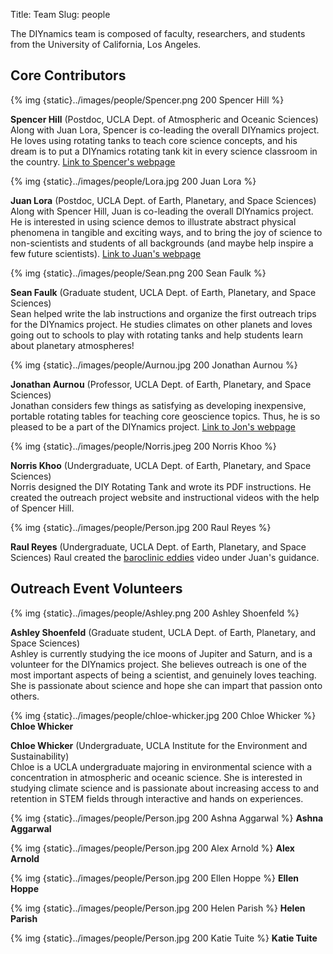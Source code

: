 Title: Team
Slug: people

The DIYnamics team is composed of faculty, researchers, and students
from the University of California, Los Angeles.

## Core Contributors

{% img {static}../images/people/Spencer.png 200 Spencer Hill %}

**Spencer Hill** (Postdoc, UCLA Dept. of Atmospheric and Oceanic
Sciences)<br>Along with Juan Lora, Spencer is co-leading the overall
DIYnamics project.  He loves using rotating tanks to teach core
science concepts, and his dream is to put a DIYnamics rotating tank
kit in every science classroom in the country. [Link to Spencer's
webpage](http://people.atmos.ucla.edu/shill/)

{% img {static}../images/people/Lora.jpg 200 Juan Lora %}

**Juan Lora** (Postdoc, UCLA Dept. of Earth, Planetary, and Space
Sciences)<br>Along with Spencer Hill, Juan is co-leading the overall
DIYnamics project. He is interested in using science demos to
illustrate abstract physical phenomena in tangible and exciting ways,
and to bring the joy of science to non-scientists and students of all
backgrounds (and maybe help inspire a few future scientists). [Link to
Juan's webpage](http://staff.epss.ucla.edu/~jlora/index.html)

{% img {static}../images/people/Sean.png 200 Sean Faulk %}

**Sean Faulk** (Graduate student, UCLA Dept. of Earth, Planetary, and
Space Sciences)<br>Sean helped write the lab instructions and organize
the first outreach trips for the DIYnamics project. He studies
climates on other planets and loves going out to schools to play with
rotating tanks and help students learn about planetary atmospheres!

{% img {static}../images/people/Aurnou.jpg 200 Jonathan Aurnou %}

**Jonathan Aurnou** (Professor, UCLA Dept. of Earth, Planetary, and
Space Sciences)<br>Jonathan considers few things as satisfying as
developing inexpensive, portable rotating tables for teaching core
geoscience topics.  Thus, he is so pleased to be a part of the
DIYnamics project. [Link to Jon's
webpage](http://epss.ucla.edu/people/faculty/543/)

{% img {static}../images/people/Norris.jpeg 200 Norris Khoo %}

**Norris Khoo** (Undergraduate, UCLA Dept. of Earth, Planetary, and
Space Sciences)<br>Norris designed the DIY Rotating Tank and wrote its
PDF instructions. He created the outreach project website and
instructional videos with the help of Spencer Hill.

{% img {static}../images/people/Person.jpg 200 Raul Reyes %}

**Raul Reyes** (Undergraduate, UCLA Dept. of Earth, Planetary, and
Space Sciences) Raul created the [baroclinic
eddies](https://www.youtube.com/watch?v=2nACitkIqNs) video under
Juan's guidance.

## Outreach Event Volunteers

{% img {static}../images/people/Ashley.png 200 Ashley Shoenfeld %}

**Ashley Shoenfeld** (Graduate student, UCLA Dept. of Earth, Planetary, and
Space Sciences)<br>Ashley is currently studying the ice moons of
Jupiter and Saturn, and is a volunteer for the DIYnamics project. She
believes outreach is one of the most important aspects of being a
scientist, and genuinely loves teaching. She is passionate about
science and hope she can impart that passion onto others.

{% img {static}../images/people/chloe-whicker.jpg 200 Chloe Whicker %} **Chloe Whicker**

**Chloe Whicker** (Undergraduate, UCLA Institute for the Environment
and Sustainability)<br>Chloe is a UCLA undergraduate majoring in
environmental science with a concentration in atmospheric and oceanic
science.  She is interested in studying climate science and is
passionate about increasing access to and retention in STEM fields
through interactive and hands on experiences.

{% img {static}../images/people/Person.jpg 200 Ashna Aggarwal %} **Ashna Aggarwal**

{% img {static}../images/people/Person.jpg 200 Alex Arnold %} **Alex Arnold**

{% img {static}../images/people/Person.jpg 200 Ellen Hoppe %} **Ellen Hoppe**

{% img {static}../images/people/Person.jpg 200 Helen Parish %} **Helen Parish**

{% img {static}../images/people/Person.jpg 200 Katie Tuite %} **Katie Tuite**
